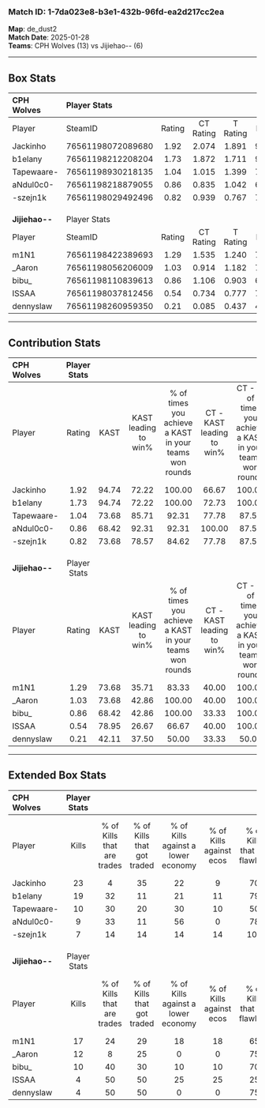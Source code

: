 ### Match ID: 1-7da023e8-b3e1-432b-96fd-ea2d217cc2ea  
**Map**: de_dust2  
**Match Date**: 2025-01-28  
**Teams**: CPH Wolves (13) vs Jijiehao-- (6)  

---  

## Box Stats  

| **CPH Wolves** | Player Stats      |        |           |          |       |       |       |         |        |      |     |
| :- | :- | :-: | :-: | :-: | :-: | :-: | :-: | :-: | :-: | :-: | :-: |
| Player         | SteamID           | Rating | CT Rating | T Rating | KAST  |  ADR  | Kills | Assists | Deaths | K/D  | HS% |
| Jackinho       | 76561198072089680 |  1.92  |   2.074   |  1.891   | 94.74 | 116.3 |  23   |    6    |   10   | 2.30 | 26  |
| b1elany        | 76561198212208204 |  1.73  |   1.872   |  1.711   | 94.74 | 90.7  |  19   |    3    |   7    | 2.71 | 57  |
| Tapewaare-     | 76561198930218135 |  1.04  |   1.015   |  1.399   | 73.68 | 71.5  |  10   |    8    |   10   | 1.00 | 80  |
| aNdul0c0-      | 76561198218879055 |  0.86  |   0.835   |  1.042   | 68.42 | 55.5  |   9   |    3    |   11   | 0.82 | 44  |
| -szejn1k       | 76561198029492496 |  0.82  |   0.939   |  0.767   | 73.68 | 47.1  |   7   |    6    |   10   | 0.70 | 57  |
|                |                   |        |           |          |       |       |       |         |        |      |     |
|                |                   |        |           |          |       |       |       |         |        |      |     |
|                |                   |        |           |          |       |       |       |         |        |      |     |
| **Jijiehao--** | Player Stats      |        |           |          |       |       |       |         |        |      |     |
| Player         | SteamID           | Rating | CT Rating | T Rating | KAST  |  ADR  | Kills | Assists | Deaths | K/D  | HS% |
| m1N1           | 76561198422389693 |  1.29  |   1.535   |  1.240   | 73.68 | 96.0  |  17   |    1    |   14   | 1.21 | 76  |
| _Aaron         | 76561198056206009 |  1.03  |   0.914   |  1.182   | 73.68 | 73.3  |  12   |    2    |   13   | 0.92 | 75  |
| bibu_          | 76561198110839613 |  0.86  |   1.106   |  0.903   | 68.42 | 57.2  |  10   |    4    |   13   | 0.77 | 70  |
| ISSAA          | 76561198037812456 |  0.54  |   0.734   |  0.777   | 78.95 | 20.6  |   4   |    3    |   13   | 0.31 | 25  |
| dennyslaw      | 76561198260959350 |  0.21  |   0.085   |  0.437   | 42.11 | 32.2  |   4   |    1    |   16   | 0.25 | 75  |
---  

## Contribution Stats  

| **CPH Wolves** | Player Stats |       |                      |                                                        |                           |                                                             |                          |                                                            |
| :- | :-: | :-: | :-: | :-: | :-: | :-: | :-: | :-: |
| Player         |    Rating    | KAST  | KAST leading to win% | % of times you achieve a KAST in your teams won rounds | CT - KAST leading to win% | CT - % of times you achieve a KAST in your teams won rounds | T - KAST leading to win% | T - % of times you achieve a KAST in your teams won rounds |
| Jackinho       |     1.92     | 94.74 |        72.22         |                         100.00                         |           66.67           |                           100.00                            |          83.33           |                           100.00                           |
| b1elany        |     1.73     | 94.74 |        72.22         |                         100.00                         |           72.73           |                           100.00                            |          71.43           |                           100.00                           |
| Tapewaare-     |     1.04     | 73.68 |        85.71         |                         92.31                          |           77.78           |                            87.50                            |          100.00          |                           100.00                           |
| aNdul0c0-      |     0.86     | 68.42 |        92.31         |                         92.31                          |          100.00           |                            87.50                            |          83.33           |                           100.00                           |
| -szejn1k       |     0.82     | 73.68 |        78.57         |                         84.62                          |           77.78           |                            87.50                            |          80.00           |                           80.00                            |
|                |              |       |                      |                                                        |                           |                                                             |                          |                                                            |
|                |              |       |                      |                                                        |                           |                                                             |                          |                                                            |
|                |              |       |                      |                                                        |                           |                                                             |                          |                                                            |
| **Jijiehao--** | Player Stats |       |                      |                                                        |                           |                                                             |                          |                                                            |
| Player         |    Rating    | KAST  | KAST leading to win% | % of times you achieve a KAST in your teams won rounds | CT - KAST leading to win% | CT - % of times you achieve a KAST in your teams won rounds | T - KAST leading to win% | T - % of times you achieve a KAST in your teams won rounds |
| m1N1           |     1.29     | 73.68 |        35.71         |                         83.33                          |           40.00           |                           100.00                            |          33.33           |                           75.00                            |
| _Aaron         |     1.03     | 73.68 |        42.86         |                         100.00                         |           40.00           |                           100.00                            |          44.44           |                           100.00                           |
| bibu_          |     0.86     | 68.42 |        42.86         |                         100.00                         |           33.33           |                           100.00                            |          50.00           |                           100.00                           |
| ISSAA          |     0.54     | 78.95 |        26.67         |                         66.67                          |           40.00           |                           100.00                            |          20.00           |                           50.00                            |
| dennyslaw      |     0.21     | 42.11 |        37.50         |                         50.00                          |           33.33           |                            50.00                            |          40.00           |                           50.00                            |
---  

## Extended Box Stats  

| **CPH Wolves** | Player Stats |                            |                            |                                    |                         |                              |                                 |        |                             |                                     |                          |                               |                            |
| :- | :-: | :-: | :-: | :-: | :-: | :-: | :-: | :-: | :-: | :-: | :-: | :-: | :-: |
| Player         |    Kills     | % of Kills that are trades | % of Kills that got traded | % of Kills against a lower economy | % of Kills against ecos | % of Kills that are flawless | % of Kills that are close duels | Deaths | % of Deaths that get traded | % of Deaths against a lower economy | % of Deaths against ecos | % of Deaths that are flawless | % of Deaths that are close |
| Jackinho       |      23      |             4              |             35             |                 22                 |            9            |              70              |                4                |   10   |             30              |                 20                  |            10            |              80               |             0              |
| b1elany        |      19      |             32             |             11             |                 21                 |           11            |              79              |                5                |   7    |             43              |                 14                  |            0             |              57               |             0              |
| Tapewaare-     |      10      |             30             |             20             |                 30                 |           10            |              50              |                0                |   10   |             40              |                 30                  |            0             |              40               |             10             |
| aNdul0c0-      |      9       |             33             |             11             |                 56                 |            0            |              78              |                0                |   11   |             18              |                  9                  |            0             |              73               |             9              |
| -szejn1k       |      7       |             14             |             14             |                 14                 |           14            |             100              |                0                |   10   |             20              |                 20                  |            0             |              60               |             0              |
|                |              |                            |                            |                                    |                         |                              |                                 |        |                             |                                     |                          |                               |                            |
|                |              |                            |                            |                                    |                         |                              |                                 |        |                             |                                     |                          |                               |                            |
|                |              |                            |                            |                                    |                         |                              |                                 |        |                             |                                     |                          |                               |                            |
| **Jijiehao--** | Player Stats |                            |                            |                                    |                         |                              |                                 |        |                             |                                     |                          |                               |                            |
| Player         |    Kills     | % of Kills that are trades | % of Kills that got traded | % of Kills against a lower economy | % of Kills against ecos | % of Kills that are flawless | % of Kills that are close duels | Deaths | % of Deaths that get traded | % of Deaths against a lower economy | % of Deaths against ecos | % of Deaths that are flawless | % of Deaths that are close |
| m1N1           |      17      |             24             |             29             |                 18                 |           18            |              65              |                0                |   14   |             14              |                  0                  |            0             |              71               |             0              |
| _Aaron         |      12      |             8              |             25             |                 0                  |            0            |              75              |                0                |   13   |             15              |                  0                  |            0             |              69               |             8              |
| bibu_          |      10      |             40             |             30             |                 10                 |           10            |              70              |                0                |   13   |             23              |                  0                  |            0             |              85               |             0              |
| ISSAA          |      4       |             50             |             50             |                 25                 |           25            |              25              |               25                |   13   |             62              |                 15                  |            15            |              77               |             0              |
| dennyslaw      |      4       |             50             |             50             |                 0                  |            0            |              75              |               25                |   16   |              0              |                  0                  |            0             |              69               |             6              |

